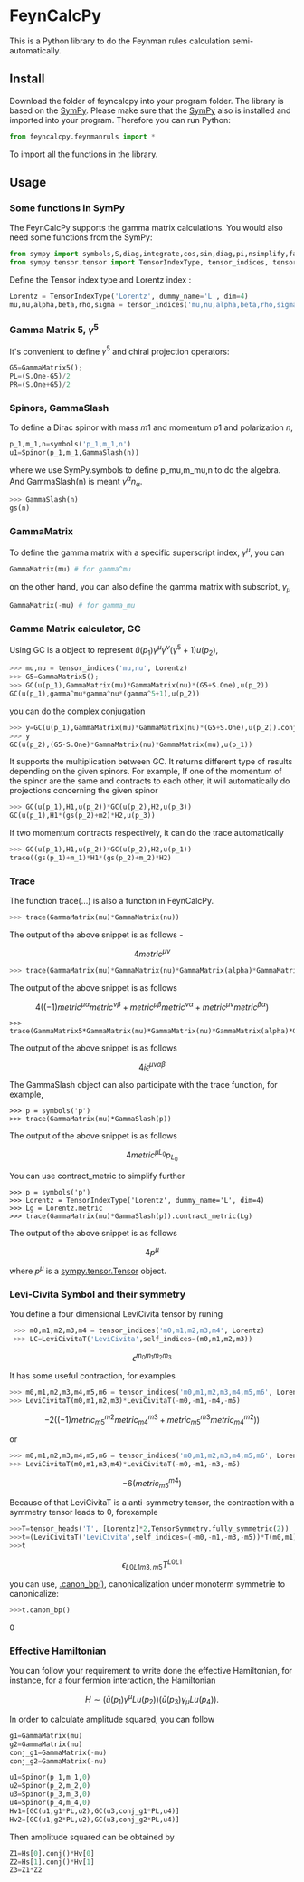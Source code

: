# FeynCalcPy
This is a Python library to do the Feynman rules calculation semi-automatically. 

## Install
Download the folder of feyncalcpy into your program folder. The library is based on the [SymPy](https://github.com/sympy/sympy). Please make sure that the [SymPy](https://github.com/sympy/sympy) also is installed and imported into your program.
Therefore you can run Python:
~~~ python
from feyncalcpy.feynmanruls import *
~~~
To import all the functions in the library.
## Usage
### Some functions in SymPy 
The FeynCalcPy supports the gamma matrix calculations. You would also need some functions from the SymPy:
~~~ python
from sympy import symbols,S,diag,integrate,cos,sin,diag,pi,nsimplify,factor
from sympy.tensor.tensor import TensorIndexType, tensor_indices, tensor_heads
~~~
Define the Tensor index type and Lorentz index :
~~~ python
Lorentz = TensorIndexType('Lorentz', dummy_name='L', dim=4)
mu,nu,alpha,beta,rho,sigma = tensor_indices('mu,nu,alpha,beta,rho,sigma', Lorentz)
~~~

### Gamma Matrix 5, $\gamma^5$ 
It's convenient to define $\gamma^5$ and chiral projection operators:
~~~ python
G5=GammaMatrix5();
PL=(S.One-G5)/2
PR=(S.One+G5)/2
~~~

### Spinors, GammaSlash
To define a Dirac spinor with mass $m1$ and momentum $p1$ and polarization $n$, 
~~~ python
p_1,m_1,n=symbols('p_1,m_1,n')
u1=Spinor(p_1,m_1,GammaSlash(n))
~~~
where we use SymPy.symbols to define p_mu,m_mu,n to do the algebra. And GammaSlash(n) is meant $\gamma^\alpha n_\alpha$. 
~~~ python
>>> GammaSlash(n)
gs(n)
~~~

### GammaMatrix
To define the gamma matrix with a specific superscript index, $\gamma^\mu$, you can 
~~~ python
GammaMatrix(mu) # for gamma^mu
~~~
on the other hand, you can also define the gamma matrix with subscript, $\gamma_\mu$
~~~ python
GammaMatrix(-mu) # for gamma_mu
~~~

### Gamma Matrix calculator, GC 
Using GC is a object to represent $\bar u(p_1)\gamma^\mu\gamma^\nu(\gamma^5+1)u(p_2)$, 
~~~ python
>>> mu,nu = tensor_indices('mu,nu', Lorentz)
>>> G5=GammaMatrix5();
>>> GC(u(p_1),GammaMatrix(mu)*GammaMatrix(nu)*(G5+S.One),u(p_2))
GC(u(p_1),gamma^mu*gamma^nu*(gamma^5+1),u(p_2))
~~~
you can do the complex conjugation
~~~ python
>>> y=GC(u(p_1),GammaMatrix(mu)*GammaMatrix(nu)*(G5+S.One),u(p_2)).conj()
>>> y
GC(u(p_2),(G5-S.One)*GammaMatrix(nu)*GammaMatrix(mu),u(p_1))
~~~

It supports the multiplication between GC. It returns different type of results depending on the given spinors. For example, If one of the momentum of the spinor are the same and contracts to each other, it will automatically do projections concerning the given spinor
~~~ python
>>> GC(u(p_1),H1,u(p_2))*GC(u(p_2),H2,u(p_3))
GC(u(p_1),H1*(gs(p_2)+m2)*H2,u(p_3))
~~~
If two momentum contracts respectively, it can do the trace automatically
~~~ python
>>> GC(u(p_1),H1,u(p_2))*GC(u(p_2),H2,u(p_1))
trace((gs(p_1)+m_1)*H1*(gs(p_2)+m_2)*H2)
~~~
### Trace 
The function trace(...) is also a function in FeynCalcPy.
~~~ python
>>> trace(GammaMatrix(mu)*GammaMatrix(nu))
~~~
The output of the above snippet is as follows -
~~~ math
 4 metric^{\mu\nu}
~~~

~~~ python
>>> trace(GammaMatrix(mu)*GammaMatrix(nu)*GammaMatrix(alpha)*GammaMatrix(beta))
~~~
The output of the above snippet is as follows 
~~~ math
4 ((-1)metric^{\mu\alpha}metric^{\nu\beta}+metric^{\mu\beta}metric^{\nu\alpha}+metric^{\mu\nu}metric^{\beta\alpha})
~~~
~~~
>>> trace(GammaMatrix5*GammaMatrix(mu)*GammaMatrix(nu)*GammaMatrix(alpha)*GammaMatrix(beta))
~~~
The output of the above snippet is as follows 
~~~ math
4i\epsilon^{\mu\nu\alpha\beta}
~~~
The GammaSlash object can also participate with the trace function, for example,
~~~
>>> p = symbols('p')
>>> trace(GammaMatrix(mu)*GammaSlash(p))
~~~
The output of the above snippet is as follows 
~~~ math
 4 metric^{\mu L_0}p_{L_0}
~~~
You can use contract_metric to simplify further
~~~
>>> p = symbols('p')
>>> Lorentz = TensorIndexType('Lorentz', dummy_name='L', dim=4)
>>> Lg = Lorentz.metric
>>> trace(GammaMatrix(mu)*GammaSlash(p)).contract_metric(Lg)
~~~
The output of the above snippet is as follows 
~~~ math
 4p^\mu
~~~
where $p^\mu$ is a [sympy.tensor.Tensor](https://docs.sympy.org/latest/modules/tensor/tensor.html) object.
### Levi-Civita Symbol and their symmetry
You define a four dimensional LeviCivita tensor by runing 
~~~ python
 >>> m0,m1,m2,m3,m4 = tensor_indices('m0,m1,m2,m3,m4', Lorentz)
 >>> LC=LeviCivitaT('LeviCivita',self_indices=(m0,m1,m2,m3))
~~~
~~~ math
 \epsilon^{m_0m_1m_2m_3}
~~~
It has some useful contraction, for examples
~~~python
>>> m0,m1,m2,m3,m4,m5,m6 = tensor_indices('m0,m1,m2,m3,m4,m5,m6', Lorentz)
>>> LeviCivitaT(m0,m1,m2,m3)*LeviCivitaT(-m0,-m1,-m4,-m5)
~~~
~~~ math
 -2((-1)metric_{m5}^{m2}metric_{m4}^{m3}+metric_{m5}^{m3}metric_{m4}^{m2}))
~~~
or 
~~~python
>>> m0,m1,m2,m3,m4,m5,m6 = tensor_indices('m0,m1,m2,m3,m4,m5,m6', Lorentz)
>>> LeviCivitaT(m0,m1,m3,m4)*LeviCivitaT(-m0,-m1,-m3,-m5)
~~~
~~~ math
 -6(metric_{m5}^{m4})
~~~
Because of that LeviCivitaT is a anti-symmetry tensor, the contraction with a symmetry tensor leads to 0, forexample
~~~ python
>>>T=tensor_heads('T', [Lorentz]*2,TensorSymmetry.fully_symmetric(2))
>>>t=(LeviCivitaT('LeviCivita',self_indices=(-m0,-m1,-m3,-m5))*T(m0,m1))
>>>t
~~~
~~~ math
\epsilon_{L0L1m3,m5}T^{L0L1}
~~~
you can use, [.canon_bp()](https://docs.sympy.org/latest/modules/tensor/tensor.html), canonicalization under monoterm symmetrie to canonicalize:
~~~ python
>>>t.canon_bp()
~~~
0
### Effective Hamiltonian 
You can follow your requirement to write done the effective Hamiltonian, for instance, for a four fermion interaction, the Hamiltonian
~~~ math
 H\sim (\bar u(p_1)\gamma^\mu L u(p_2))(\bar u(p_3)\gamma_\mu L u(p_4)).
~~~ 
In order to calculate amplitude squared, you can follow
~~~ python
g1=GammaMatrix(mu)
g2=GammaMatrix(nu)
conj_g1=GammaMatrix(-mu)
conj_g2=GammaMatrix(-nu)

u1=Spinor(p_1,m_1,0)
u2=Spinor(p_2,m_2,0)
u3=Spinor(p_3,m_3,0)
u4=Spinor(p_4,m_4,0)
Hv1=[GC(u1,g1*PL,u2),GC(u3,conj_g1*PL,u4)]
Hv2=[GC(u1,g2*PL,u2),GC(u3,conj_g2*PL,u4)]
~~~
Then amplitude squared can be obtained by
~~~ python
Z1=Hs[0].conj()*Hv[0]
Z2=Hs[1].conj()*Hv[1]
Z3=Z1*Z2
~~~
